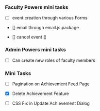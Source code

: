 ### Faculty Powers mini tasks

-   [ ] event creation through various Forms

-   [] email through email.js package

-   [] cancel event ()

### Admin Powers mini tasks

-   [ ] Can create new roles of faculty members

### Mini Tasks

-   [ ] Pagination on Achievement Feed Page

-   [x] Delete Achievement Feature

-   [ ] CSS Fix in Update Achievement Dialog
